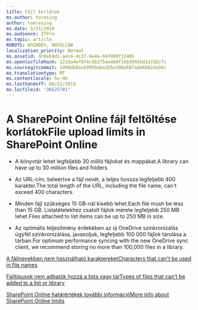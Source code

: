 ```yaml
---
title: Fájl korlátok
ms.author: toresing
author: tomresing
ms.date: 5/21/2018
ms.audience: ITPro
ms.topic: article
ROBOTS: NOINDEX, NOFOLLOW
localization_priority: Normal
ms.assetid: dc0eb9d1-aec4-4c37-8e4a-b67089f3246b
ms.openlocfilehash: 122da4ef674cdb2f5ae4b8f1eb3991bd2a7d2cfc
ms.sourcegitcommit: 1d98db8acb9959aba3b5e308a567ade6b62da56c
ms.translationtype: MT
ms.contentlocale: hu-HU
ms.lasthandoff: 08/22/2019
ms.locfileid: "36525781"
---
```

# <a name="file-upload-limits-in-sharepoint-online"></a><span data-ttu-id="97463-102">A SharePoint Online fájl feltöltése korlátok</span><span class="sxs-lookup"><span data-stu-id="97463-102">File upload limits in SharePoint Online</span></span>

- <span data-ttu-id="97463-103">A könyvtár lehet legfeljebb 30 millió fájlokat és mappákat.</span><span class="sxs-lookup"><span data-stu-id="97463-103">A library can have up to 30 million files and folders.</span></span>
    
- <span data-ttu-id="97463-104">Az URL-cím, beleértve a fájl nevét, a teljes hossza legfeljebb 400 karakter.</span><span class="sxs-lookup"><span data-stu-id="97463-104">The total length of the URL, including the file name, can't exceed 400 characters.</span></span>
    
- <span data-ttu-id="97463-105">Minden fájl szükséges 15 GB-nál kisebb lehet.</span><span class="sxs-lookup"><span data-stu-id="97463-105">Each file mush be less than 15 GB.</span></span> <span data-ttu-id="97463-106">Listatételekhez csatolt fájlok mérete legfeljebb 250 MB lehet.</span><span class="sxs-lookup"><span data-stu-id="97463-106">Files attached to list items can be up to 250 MB in size.</span></span>
    
- <span data-ttu-id="97463-107">Az optimális teljesítmény érdekében az új OneDrive szinkronizálás ügyfél szinkronizálása, javasoljuk, legfeljebb 100 000 fájlok tárolása a tárban.</span><span class="sxs-lookup"><span data-stu-id="97463-107">For optimum performance syncing with the new OneDrive sync client, we recommend storing no more than 100,000 files in a library.</span></span> 
    
[<span data-ttu-id="97463-108">A fájlnevekben nem használható karaktereket</span><span class="sxs-lookup"><span data-stu-id="97463-108">Characters that can't be used in file names</span></span>](https://go.microsoft.com/fwlink/?linkid=866430)
  
[<span data-ttu-id="97463-109">Fájltípusok nem adhatók hozzá a lista vagy tár</span><span class="sxs-lookup"><span data-stu-id="97463-109">Types of files that can't be added to a list or library</span></span>](https://go.microsoft.com/fwlink/?linkid=273757)
  
[<span data-ttu-id="97463-110">SharePoint Online határértékek további információ</span><span class="sxs-lookup"><span data-stu-id="97463-110">More info about SharePoint Online limits</span></span>](https://go.microsoft.com/fwlink/?linkid=271273)
  

